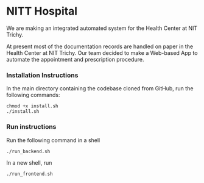 # NITT Hospital
We are making an integrated automated system for the Health Center at NIT Trichy.




At present most of the documentation records are handled on paper in the Health Center at NIT Trichy. Our team decided to make a Web-based App to automate the appointment and prescription procedure.

### Installation Instructions

In the main directory containing the codebase cloned from GitHub, run the following commands:

	chmod +x install.sh
	./install.sh

### Run instructions

Run the following command in a shell

	./run_backend.sh
	
In a new shell, run

	./run_frontend.sh

